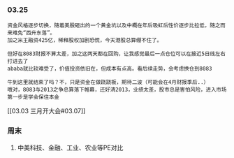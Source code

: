 
### 03.25

	资金风格逐步切换，随着美股砸出的一个黄金坑以及中概在年后吸虹后性价逐步比拉低，随之而来难免“西升东落”。
	加之米王融资425亿，稀释股权加剧恐慌，今天港股总算绷不住了。
	
	但好在8083财报不算太差，加之这两天都在回购，让我感觉最后一点仓位可以在接近5日线左右打进去了
	ababa就比较难受了，价值投资依旧在，但成本有点高。看后续走势，会考虑换仓到8083
	
	牛到这里就结束了吗？不，只是资金在做跷跷板，期待二波（可能会在4月财报季后..）
	哦对，8083与2013之争总算落下帷幕，还好清2013，业绩太差，股市总是害怕风险，进入市场第一步是学会保住本金
	

[[03.03 三月开大会#03.07]]



### 周末

1.  中美科技、金融、工业、农业等PE对比